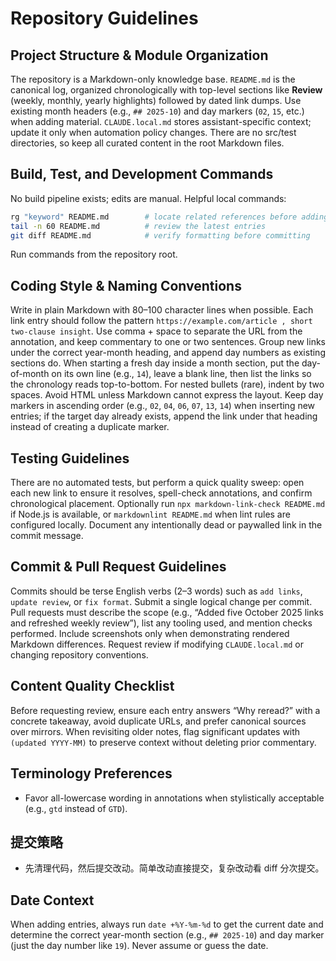 # Repository Guidelines

## Project Structure & Module Organization
The repository is a Markdown-only knowledge base. `README.md` is the canonical log, organized chronologically with top-level sections like **Review** (weekly, monthly, yearly highlights) followed by dated link dumps. Use existing month headers (e.g., `## 2025-10`) and day markers (`02`, `15`, etc.) when adding material. `CLAUDE.local.md` stores assistant-specific context; update it only when automation policy changes. There are no src/test directories, so keep all curated content in the root Markdown files.

## Build, Test, and Development Commands
No build pipeline exists; edits are manual. Helpful local commands:
```bash
rg "keyword" README.md        # locate related references before adding duplicates
tail -n 60 README.md          # review the latest entries
git diff README.md            # verify formatting before committing
```
Run commands from the repository root.

## Coding Style & Naming Conventions
Write in plain Markdown with 80–100 character lines when possible. Each link entry should follow the pattern `https://example.com/article , short two-clause insight`. Use comma + space to separate the URL from the annotation, and keep commentary to one or two sentences. Group new links under the correct year-month heading, and append day numbers as existing sections do. When starting a fresh day inside a month section, put the day-of-month on its own line (e.g., `14`), leave a blank line, then list the links so the chronology reads top-to-bottom. For nested bullets (rare), indent by two spaces. Avoid HTML unless Markdown cannot express the layout.
Keep day markers in ascending order (e.g., `02`, `04`, `06`, `07`, `13`, `14`) when inserting new entries; if the target day already exists, append the link under that heading instead of creating a duplicate marker.

## Testing Guidelines
There are no automated tests, but perform a quick quality sweep: open each new link to ensure it resolves, spell-check annotations, and confirm chronological placement. Optionally run `npx markdown-link-check README.md` if Node.js is available, or `markdownlint README.md` when lint rules are configured locally. Document any intentionally dead or paywalled link in the commit message.

## Commit & Pull Request Guidelines
Commits should be terse English verbs (2–3 words) such as `add links`, `update review`, or `fix format`. Submit a single logical change per commit. Pull requests must describe the scope (e.g., “Added five October 2025 links and refreshed weekly review”), list any tooling used, and mention checks performed. Include screenshots only when demonstrating rendered Markdown differences. Request review if modifying `CLAUDE.local.md` or changing repository conventions.

## Content Quality Checklist
Before requesting review, ensure each entry answers “Why reread?” with a concrete takeaway, avoid duplicate URLs, and prefer canonical sources over mirrors. When revisiting older notes, flag significant updates with `(updated YYYY-MM)` to preserve context without deleting prior commentary.

## Terminology Preferences
- Favor all-lowercase wording in annotations when stylistically acceptable (e.g., `gtd` instead of `GTD`).

## 提交策略
- 先清理代码，然后提交改动。简单改动直接提交，复杂改动看 diff 分次提交。

## Date Context
When adding entries, always run `date +%Y-%m-%d` to get the current date and determine the correct year-month section (e.g., `## 2025-10`) and day marker (just the day number like `19`). Never assume or guess the date.
